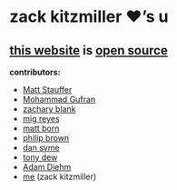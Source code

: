 zack kitzmiller &hearts;&rsquo;s u
========

[this website](http://z19r.com) is [open source](https://github.com/zackkitzmiller/z19r)
--------------

**contributors:**

- [Matt Stauffer](http://mattstauffer.co/)
- [Mohammad Gufran](https://github.com/Gufran)
- [zachary blank](https://github.com/zacharyblank)
- [mig reyes](http://migreyes.com/)
- [matt born](http://mattborn.com)
- [philip brown](https://github.com/philipbrown)
- [dan syme](https://github.com/drsii)
- [tony dew](https://github.com/tonydew)
- [Adam Diehm](http://atdiehm.com)
- [me](http://z19r.com/) (zack kitzmiller)
